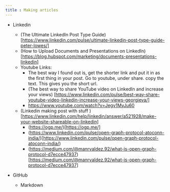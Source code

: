 ```yaml
---
title : Making articles
---
```


* Linkedin
   * (The Ultimate LinkedIn Post Type Guide)[https://www.linkedin.com/pulse/ultimate-linkedin-post-type-guide-peter-lowes/]
   * (How to Upload Documents and Presentations on LinkedIn) [https://blog.hubspot.com/marketing/documents-presentations-linkedin]
   * Youtube Links:
       * The best way I found out is, get the shorter link and put it in as the first thing in your post. Go to youtube, under share. copy the text. This gives you the short url. 
       * (The best way to share YouTube video on LinkedIn and increase your views) [https://www.linkedin.com/pulse/best-way-share-youtube-video-linkedin-increase-your-views-georgieva/]
       * https://www.youtube.com/watch?v=Jegv1MyJu60
   * (Linkedin making post with stuff )[https://www.linkedin.com/help/linkedin/answer/a521928/make-your-website-shareable-on-linkedin]
      * (https://ogp.me/)[https://ogp.me/]
      * (https://www.linkedin.com/pulse/open-graph-protocol-atoconn-india/)[https://www.linkedin.com/pulse/open-graph-protocol-atoconn-india/)
      * (https://medium.com/@manrvaldez.92/what-is-open-graph-protocol-d7ecce47937)[https://medium.com/@manrvaldez.92/what-is-open-graph-protocol-d7ecce47937]


* GitHub
  * Markdown